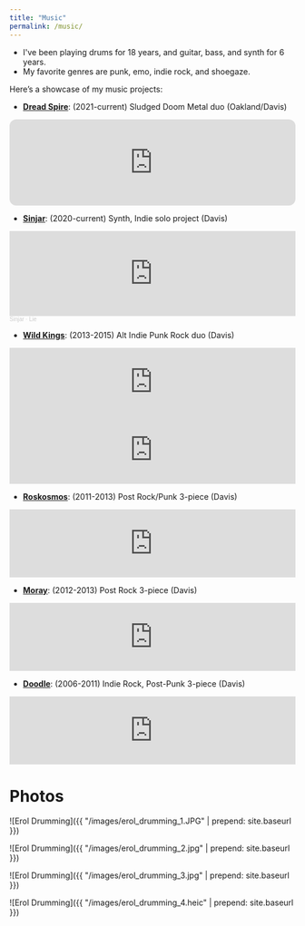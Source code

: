 ```yaml
---
title: "Music"
permalink: /music/
---
```


* I've been playing drums for 18 years, and guitar, bass, and synth for 6 years.
* My favorite genres are punk, emo, indie rock, and shoegaze.

Here’s a showcase of my music projects:

- [**Dread Spire**](https://dreadspire.bandcamp.com/): (2021-current) Sludged Doom Metal duo (Oakland/Davis)

<iframe style="border-radius:12px" src="https://open.spotify.com/embed/artist/19sbutOT1IUBohowndpZTD?utm_source=generator&theme=0" width="100%" height="152" frameBorder="0" allowfullscreen="" allow="autoplay; clipboard-write; encrypted-media; fullscreen; picture-in-picture" loading="lazy"></iframe>

- [**Sinjar**](https://soundcloud.com/sinjar_music): (2020-current) Synth, Indie solo project (Davis)

<iframe width="100%" height="150" scrolling="no" frameborder="no" allow="autoplay" src="https://w.soundcloud.com/player/?url=https%3A//api.soundcloud.com/tracks/1197760069&color=%23ff5500&auto_play=false&hide_related=false&show_comments=true&show_user=true&show_reposts=false&show_teaser=true&visual=true"></iframe><div style="font-size: 10px; color: #cccccc;line-break: anywhere;word-break: normal;overflow: hidden;white-space: nowrap;text-overflow: ellipsis; font-family: Interstate,Lucida Grande,Lucida Sans Unicode,Lucida Sans,Garuda,Verdana,Tahoma,sans-serif;font-weight: 100;"><a href="https://soundcloud.com/sinjar_music" title="Sinjar" target="_blank" style="color: #cccccc; text-decoration: none;">Sinjar</a> · <a href="https://soundcloud.com/sinjar_music/lie" title="Lie" target="_blank" style="color: #cccccc; text-decoration: none;">Lie</a></div>

- [**Wild Kings**](https://wildkings.bandcamp.com/): (2013-2015) Alt Indie Punk Rock duo (Davis)

<iframe style="border: 0; width: 100%; height: 120px;" src="https://bandcamp.com/EmbeddedPlayer/album=3821111435/size=large/bgcol=ffffff/linkcol=0687f5/tracklist=false/artwork=small/transparent=true/" seamless><a href="https://wildkings.bandcamp.com/album/demonstration">Demonstration by Wild Kings</a></iframe>

<iframe style="border: 0; width: 100%; height: 120px;" src="https://bandcamp.com/EmbeddedPlayer/track=3623492109/size=large/bgcol=ffffff/linkcol=0687f5/tracklist=false/artwork=small/transparent=true/" seamless><a href="https://wildkings.bandcamp.com/track/thunderclap-enter-wild-kings">THUNDERCLAP/ENTER Wild Kings by Wild Kings</a></iframe>

- [**Roskosmos**](https://roskosmos.bandcamp.com/album/limits-ep): (2011-2013) Post Rock/Punk 3-piece (Davis)

<iframe style="border: 0; width: 100%; height: 120px;" src="https://bandcamp.com/EmbeddedPlayer/album=663370728/size=large/bgcol=ffffff/linkcol=0687f5/tracklist=false/artwork=small/transparent=true/" seamless><a href="https://roskosmos.bandcamp.com/album/limits-ep">Limits EP by Roskosmos</a></iframe>

- [**Moray**](https://moraymusic.bandcamp.com/album/into-the-departing-light-ep): (2012-2013) Post Rock 3-piece (Davis)

<iframe style="border: 0; width: 100%; height: 120px;" src="https://bandcamp.com/EmbeddedPlayer/album=2464931976/size=large/bgcol=ffffff/linkcol=0687f5/tracklist=false/artwork=small/transparent=true/" seamless><a href="https://moraymusic.bandcamp.com/album/into-the-departing-light-ep">Into The Departing Light EP by Moray</a></iframe>

- [**Doodle**](https://doodlemusic.bandcamp.com/album/leviathan-99): (2006-2011) Indie Rock, Post-Punk 3-piece (Davis)

<iframe style="border: 0; width: 100%; height: 120px;" src="https://bandcamp.com/EmbeddedPlayer/album=1074697630/size=large/bgcol=ffffff/linkcol=0687f5/tracklist=false/artwork=small/transparent=true/" seamless><a href="https://doodlemusic.bandcamp.com/album/leviathan-99">Leviathan 99 by Doodle</a></iframe>


# Photos 

![Erol Drumming]({{ "/images/erol_drumming_1.JPG" | prepend: site.baseurl }})

![Erol Drumming]({{ "/images/erol_drumming_2.jpg" | prepend: site.baseurl }})

![Erol Drumming]({{ "/images/erol_drumming_3.jpg" | prepend: site.baseurl }})

![Erol Drumming]({{ "/images/erol_drumming_4.heic" | prepend: site.baseurl }})